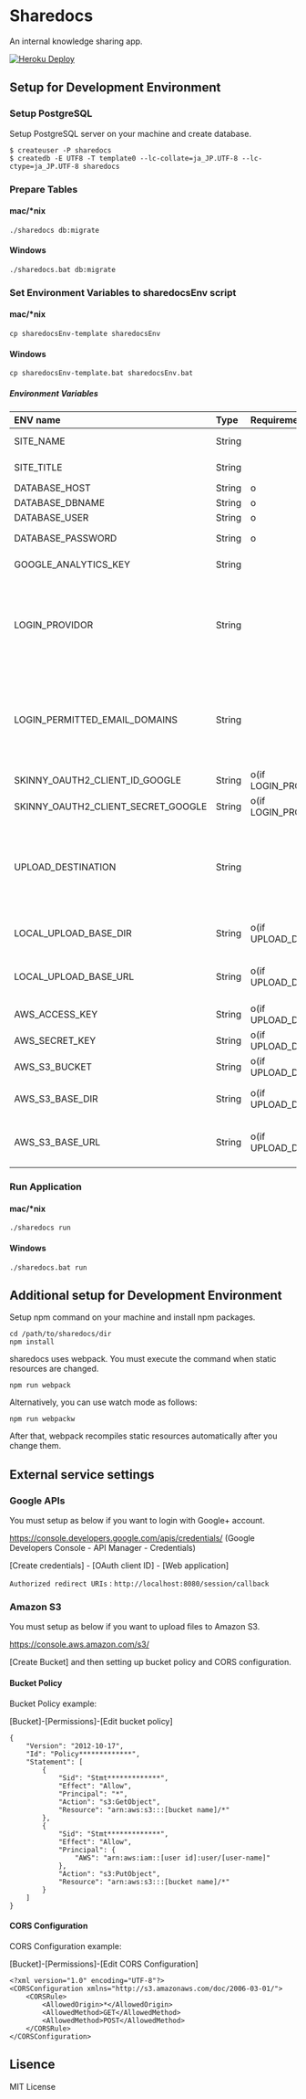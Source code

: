 # Sharedocs

An internal knowledge sharing app.

[![Heroku Deploy](https://www.herokucdn.com/deploy/button.png)](https://heroku.com/deploy?template=https://github.com/atware/sharedocs/tree/master)

## Setup for Development Environment

### Setup PostgreSQL

Setup PostgreSQL server on your machine and create database.

    $ createuser -P sharedocs
    $ createdb -E UTF8 -T template0 --lc-collate=ja_JP.UTF-8 --lc-ctype=ja_JP.UTF-8 sharedocs

### Prepare Tables

#### mac/*nix

    ./sharedocs db:migrate

#### Windows

    ./sharedocs.bat db:migrate

### Set Environment Variables to sharedocsEnv script

#### mac/*nix

    cp sharedocsEnv-template sharedocsEnv

#### Windows

    cp sharedocsEnv-template.bat sharedocsEnv.bat

##### Environment Variables

| ENV name | Type | Requirement | Default | Description | Example |
|:----|:----|:----|:----|:----|:----|
| SITE_NAME | String | | "Site Name" | site name for page header | "Sharedocs:CompanyName" |
| SITE_TITLE | String | | "Site Title" | site title for `title` tag | "Sharedocs" |
| DATABASE_HOST | String | o | | datebase host | "localhost:5432" |
| DATABASE_DBNAME | String | o | | database name | "sharedocs" |
| DATABASE_USER | String | o | | database user | "user" |
| DATABASE_PASSWORD | String | o | | database password | "password" |
| GOOGLE_ANALYTICS_KEY | String | | | Google analytics key | "abcdefg" |
| LOGIN_PROVIDOR | String | | "app" | login providor<br />"app" - Login with email/password<br />"google" - Login with Google+ account | "google" |
| LOGIN_PERMITTED_EMAIL_DOMAINS | String | | | email domains to allow to login(comma-separeted)<br />**allow to login any email address if empty** | "yourcompany.co.jp" |
| SKINNY_OAUTH2_CLIENT_ID_GOOGLE | String | o(if LOGIN_PROVIDOR==google) | | Google OAuth2 API Key | "abcdefgabcdefg" |
| SKINNY_OAUTH2_CLIENT_SECRET_GOOGLE | String | o(if LOGIN_PROVIDOR==google) | | Google OAuth2 Secret Key | "abcdefgabcdefgabcdefg" |
| UPLOAD_DESTINATION | String | | "local" | image file upload destination<br />"local" - upload to local disk<br />"s3" - upload to Amazon S3 | "s3" |
| LOCAL_UPLOAD_BASE_DIR | String | o(if UPLOAD_DESTINATION==local) | | base directory to upload image file | "/tmp" |
| LOCAL_UPLOAD_BASE_URL | String | o(if UPLOAD_DESTINATION==local) | | base url to access uploaded image file | "/static/uploads" |
| AWS_ACCESS_KEY | String | o(if UPLOAD_DESTINATION==s3) | | AWS access key | "abcdefg" |
| AWS_SECRET_KEY | String | o(if UPLOAD_DESTINATION==s3) | | AWS secret key | "abcdefgabcdefg" |
| AWS_S3_BUCKET | String | o(if UPLOAD_DESTINATION==s3) | | S3 bucket name | "sharedocs-xx" |
| AWS_S3_BASE_DIR | String | o(if UPLOAD_DESTINATION==s3) | | base pash to upload image file | "images/" |
| AWS_S3_BASE_URL | String | o(if UPLOAD_DESTINATION==s3) | | base url to access uploaded image file | "https://xxxxxxxx.s3.amazonaws.com/" |

### Run Application

#### mac/*nix

    ./sharedocs run

#### Windows

    ./sharedocs.bat run


## Additional setup for Development Environment

Setup npm command on your machine and install npm packages.

    cd /path/to/sharedocs/dir
    npm install

sharedocs uses webpack. You must execute the command when static resources are changed.

    npm run webpack

Alternatively, you can use watch mode as follows:

    npm run webpackw

After that, webpack recompiles static resources automatically after you change them.


## External service settings

### Google APIs
You must setup as below if you want to login with Google+ account.

https://console.developers.google.com/apis/credentials/ (Google Developers Console - API Manager - Credentials)

[Create credentials] - [OAuth client ID] - [Web application]

`Authorized redirect URIs` : `http://localhost:8080/session/callback`

### Amazon S3
You must setup as below if you want to upload files to Amazon S3.

https://console.aws.amazon.com/s3/

[Create Bucket] and then setting up bucket policy and CORS configuration.

#### Bucket Policy

Bucket Policy example:

[Bucket]-[Permissions]-[Edit bucket policy]

```
{
	"Version": "2012-10-17",
	"Id": "Policy*************",
	"Statement": [
		{
			"Sid": "Stmt*************",
			"Effect": "Allow",
			"Principal": "*",
			"Action": "s3:GetObject",
			"Resource": "arn:aws:s3:::[bucket name]/*"
		},
		{
			"Sid": "Stmt*************",
			"Effect": "Allow",
			"Principal": {
				"AWS": "arn:aws:iam::[user id]:user/[user-name]"
			},
			"Action": "s3:PutObject",
			"Resource": "arn:aws:s3:::[bucket name]/*"
		}
	]
}
```

#### CORS Configuration

CORS Configuration example:

[Bucket]-[Permissions]-[Edit CORS Configuration]

```
<?xml version="1.0" encoding="UTF-8"?>
<CORSConfiguration xmlns="http://s3.amazonaws.com/doc/2006-03-01/">
    <CORSRule>
        <AllowedOrigin>*</AllowedOrigin>
        <AllowedMethod>GET</AllowedMethod>
        <AllowedMethod>POST</AllowedMethod>
    </CORSRule>
</CORSConfiguration>
```


## Lisence

MIT License
